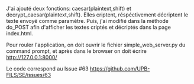 J'ai ajouté deux fonctions: caesar(plaintext,shift) et decrypt_caesar(plaintext,shift).
Elles criptent, réspéctivement décriptent le texte envoyé comme paramètre. Puis, j'ai
modifié dans la méthode do_POST afin d'afficher les textes criptés et décriptés dans
la page index.html. 

Pour rouler l'application, on doit ouvrir le fichier simple_web_server.py du command
prompt, et après dans le browser on doit écrire http://127.0.0.1:8000/ 

Le code correspond au Issue #63 https://github.com/UPB-FILS/SE/issues/63
